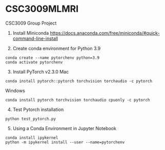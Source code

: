 # CSC3009MLMRI
CSC3009 Group Project

1. Install Miniconda
https://docs.anaconda.com/free/miniconda/#quick-command-line-install

2. Create conda environment for Python 3.9
```
conda create --name pytorchenv python=3.9
conda activate pytorchenv
```
3. Install PyTorch v2.3.0
Mac
```
conda install pytorch::pytorch torchvision torchaudio -c pytorch
```
Windows
```
conda install pytorch torchvision torchaudio cpuonly -c pytorch
```
4. Test Pytorch installation
```
python test_pytorch.py
```
5. Using a Conda Environment in Jupyter Notebook
```
conda install ipykernel
python -m ipykernel install --user --name=pytorchenv
```

